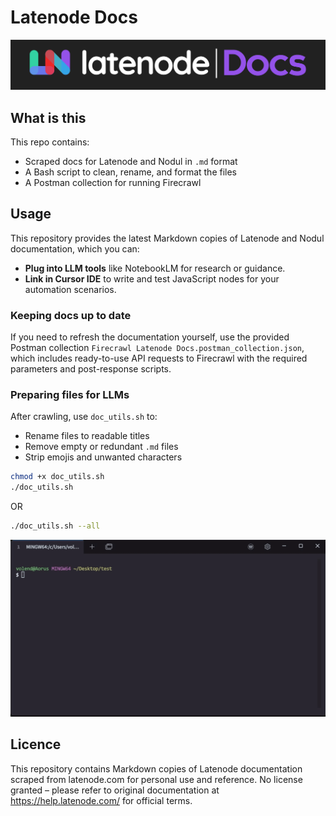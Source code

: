 # Latenode Docs
<p align="center">
  <img src="./assets/banner.png" alt="Latenode Docs Banner" />
</p>

## What is this
This repo contains:
 * Scraped docs for Latenode and Nodul in `.md` format
 * A Bash script to clean, rename, and format the files
 * A Postman collection for running Firecrawl

## Usage
This repository provides the latest Markdown copies of Latenode and Nodul documentation, which you can:
 * **Plug into LLM tools** like NotebookLM for research or guidance.
 * **Link in Cursor IDE** to write and test JavaScript nodes for your automation scenarios.

### Keeping docs up to date
If you need to refresh the documentation yourself, use the provided Postman collection `Firecrawl Latenode Docs.postman_collection.json`, which includes ready-to-use API requests to Firecrawl with the required parameters and post-response scripts.

### Preparing files for LLMs
After crawling, use `doc_utils.sh` to:
 * Rename files to readable titles
 * Remove empty or redundant `.md` files
 * Strip emojis and unwanted characters
```Bash
chmod +x doc_utils.sh
./doc_utils.sh
```
OR
```Bash
./doc_utils.sh --all
```
<p align="center">
  <img src="./assets/demo.gif" alt="CLI demo of doc_utils.sh" />
</p>

## Licence
This repository contains Markdown copies of Latenode documentation scraped from latenode.com for personal use and reference. No license granted – please refer to original documentation at https://help.latenode.com/ for official terms.